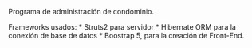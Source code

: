 Programa de administración de condominio.

Frameworks usados:
	* Struts2 para servidor
	* Hibernate ORM para la conexión de base de datos
	* Boostrap 5, para la creación de Front-End.